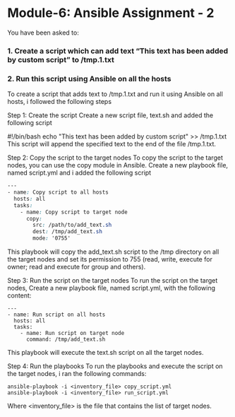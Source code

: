 # Module-6: Ansible Assignment - 2 
You have been asked to: 
### 1. Create a script which can add text “This text has been added by custom script” to /tmp.1.txt 
### 2. Run this script using Ansible on all the hosts


To create a script that adds text to /tmp.1.txt and run it using Ansible on all hosts, i followed the following steps

Step 1: Create the script
Create a new script file, text.sh and added the following script

#!/bin/bash
echo "This text has been added by custom script" >> /tmp.1.txt
This script will append the specified text to the end of the file /tmp.1.txt.

Step 2: Copy the script to the target nodes
To copy the script to the target nodes, you can use the copy module in Ansible. Create a new playbook file, named script.yml
and i added the following script

```css
---
- name: Copy script to all hosts
  hosts: all
  tasks:
    - name: Copy script to target node
      copy:
        src: /path/to/add_text.sh
        dest: /tmp/add_text.sh
        mode: '0755'
```
This playbook will copy the add_text.sh script to the /tmp directory on all the target nodes and set its permission to 755 (read, write, execute for owner; read and execute for group and others).

Step 3: Run the script on the target nodes
To run the script on the target nodes, Create a new playbook file, named script.yml, with the following content:
```
---
- name: Run script on all hosts
  hosts: all
  tasks:
    - name: Run script on target node
      command: /tmp/add_text.sh
```
This playbook will execute the text.sh script on all the target nodes.

Step 4: Run the playbooks
To run the playbooks and execute the script on the target nodes, i ran the following commands:

```
ansible-playbook -i <inventory_file> copy_script.yml
ansible-playbook -i <inventory_file> run_script.yml

```
Where <inventory_file> is the file that contains the list of target nodes.

